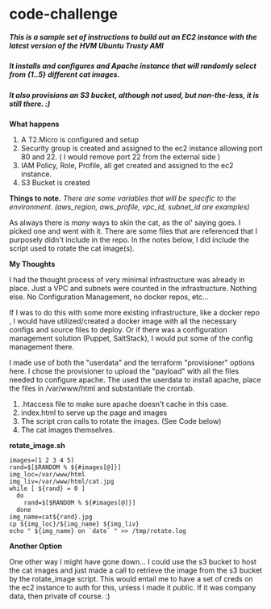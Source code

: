 # code-challenge

##### This is a sample set of instructions to build out an EC2 instance with the latest version of the HVM Ubuntu Trusty AMI
##### It installs and configures and Apache instance that will randomly select from {1..5} different cat images.
##### It also provisions an S3 bucket, although not used, but non-the-less, it is still there. :)

__What happens__
1.  A T2.Micro is configured and setup
2.  Security group is created and assigned to the ec2 instance allowing port 80 and 22. ( I would remove port 22 from the external side )
3.  IAM Policy, Role, Profile, all get created and assigned to the ec2 instance.
4.  S3 Bucket is created

__Things to note.__
 *There are some variables that will be specific to the environment.  (aws_region, aws_profile, vpc_id, subnet_id are examples)*

As always there is *many* ways to skin the cat, as the ol' saying goes. I picked one and went with it.
There are some files that are referenced that I purposely didn't include in the repo. In the notes below, I did include the script used to rotate the cat image(s).

__My Thoughts__

I had the thought process of very minimal infrastructure was already in place. Just a VPC and subnets were counted in the infrastructure. Nothing else. No Configuration Management, no docker repos, etc...

If I was to do this with some more existing infrastructure, like a docker repo , I would have utilized/created  a docker image with all the necessary configs and source files to deploy.
Or if there was a configuration management solution (Puppet, SaltStack), I would put some of the config management there.

I made use of both the "userdata" and the terraform "provisioner" options here. I chose the provisioner to upload the "payload" with all the files needed to configure apache. The used the userdata to install apache, place the files in /var/www/html and substantiate the crontab.

1.  .htaccess file to make sure apache doesn't cache in this case.
2.  index.html to serve up the page and images
3.  The script cron calls to rotate the images. (See Code below)
4.  The cat images themselves.


__rotate_image.sh__
```#!/usr/bin/env bash
images=(1 2 3 4 5)
rand=$[$RANDOM % ${#images[@]}]
img_loc=/var/www/html
img_liv=/var/www/html/cat.jpg
while [ ${rand} = 0 ]
  do
    rand=$[$RANDOM % ${#images[@]}]
  done
img_name=cat${rand}.jpg
cp ${img_loc}/${img_name} ${img_liv}
echo " ${img_name} on `date` " >> /tmp/rotate.log
```


__Another Option__

One other way I might have gone down...
I could use the s3 bucket to host the cat images and just made a call to retrieve the image from the s3 bucket by the rotate_image script.
This would entail me to have a set of creds on the ec2 instance to auth for this, unless I made it public. If it was company data, then private of course. :)
